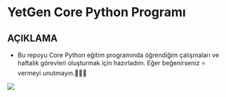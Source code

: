 # YetGen Core Python Programı

## AÇIKLAMA
- Bu repoyu Core Python eğitim programında öğrendiğim çalışmaları ve haftalık görevleri oluşturmak için hazırladım. Eğer beğenirseniz ⭐️ vermeyi unutmayın.🚀🚀🚀

<img src="https://yetkingencler.com/wp-content/uploads/2021/12/jump.png">